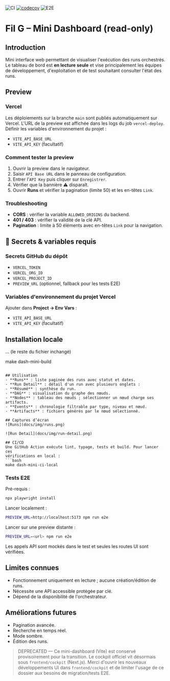 ![CI](https://img.shields.io/github/actions/workflow/status/<owner>/<repo>/ci.yml?branch=main)
[![codecov](https://codecov.io/gh/<owner>/<repo>/branch/main/graph/badge.svg)](https://codecov.io/gh/<owner>/<repo>)
![E2E](https://img.shields.io/badge/E2E-Playwright-blue)

# Fil G – Mini Dashboard (read-only)

## Introduction
Mini interface web permettant de visualiser l'exécution des runs orchestrés.
Le tableau de bord est **en lecture seule** et vise principalement les
équipes de développement, d'exploitation et de test souhaitant consulter
l'état des runs.

## Preview

### Vercel
Les déploiements sur la branche `main` sont publiés automatiquement sur Vercel.
L'URL de la preview est affichée dans les logs du job `vercel-deploy`.
Définir les variables d'environnement du projet :
- `VITE_API_BASE_URL`
- `VITE_API_KEY` (facultatif)

### Comment tester la preview
1. Ouvrir la preview dans le navigateur.
2. Saisir `API Base URL` dans le panneau de configuration.
3. Entrer l'`API Key` puis cliquer sur `Enregistrer`.
4. Vérifier que la bannière ⚠ disparaît.
5. Ouvrir **Runs** et vérifier la pagination (limite 50) et les en-têtes `Link`.

### Troubleshooting
- **CORS** : vérifier la variable `ALLOWED_ORIGINS` du backend.
- **401 / 403** : vérifier la validité de la clé API.
- **Pagination** : limite à 50 éléments avec en-têtes `Link` pour la navigation.

## 🔐 Secrets & variables requis

### Secrets GitHub du dépôt
- `VERCEL_TOKEN`
- `VERCEL_ORG_ID`
- `VERCEL_PROJECT_ID`
- `PREVIEW_URL` (optionnel, fallback pour les tests E2E)

### Variables d'environnement du projet Vercel
Ajouter dans **Project → Env Vars** :
- `VITE_API_BASE_URL`
- `VITE_API_KEY` (facultatif)

## Installation locale
… (le reste du fichier inchangé)

   make dash-mini-build
   ```

## Utilisation
- **Runs** : liste paginée des runs avec statut et dates.
- **Run Detail** : détail d'un run avec plusieurs onglets :
  - **Résumé** : synthèse du run.
  - **DAG** : visualisation du graphe des nœuds.
  - **Nodes** : tableau des nœuds ; sélectionner un nœud charge ses artifacts.
  - **Events** : chronologie filtrable par type, niveau et nœud.
  - **Artifacts** : fichiers générés par le nœud sélectionné.

## Captures d’écran
![Runs](docs/img/runs.png)

![Run Detail](docs/img/run-detail.png)

## CI/CD
Une GitHub Action exécute lint, typage, tests et build. Pour lancer ces
vérifications en local :
```bash
make dash-mini-ci-local
```

### Tests E2E

Pré-requis :

```bash
npx playwright install
```

Lancer localement :

```bash
PREVIEW_URL=http://localhost:5173 npm run e2e
```

Lancer sur une preview distante :

```bash
PREVIEW_URL=<url> npm run e2e
```

Les appels API sont mockés dans le test et seules les routes UI sont vérifiées.

## Limites connues
- Fonctionnement uniquement en lecture ; aucune création/édition de runs.
- Nécessite une API accessible protégée par clé.
- Dépend de la disponibilité de l'orchestrateur.

## Améliorations futures
- Pagination avancée.
- Recherche en temps réel.
- Mode sombre.
- Édition des runs.
> DEPRECATED — Ce mini-dashboard (Vite) est conservé provisoirement pour la transition.
> Le cockpit officiel vit désormais sous `frontend/cockpit` (Next.js).
> Merci d'ouvrir les nouveaux développements UI dans `frontend/cockpit` et de
> limiter l'usage de ce dossier aux besoins de migration/tests E2E.
